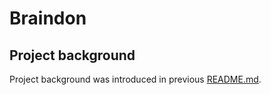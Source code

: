 # Braindon

## Project background

Project background was introduced in previous [README.md](background.md).

